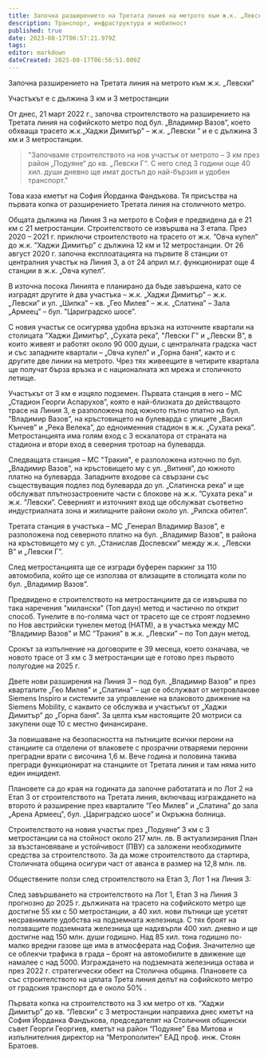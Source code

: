 ```yaml
---
title: Започна разширението на Третата линия на метрото към ж.к. „Левски”
description: Транспорт, инфраструктура и мобилност
published: true
date: 2023-08-17T06:57:21.979Z
tags: 
editor: markdown
dateCreated: 2023-08-17T06:56:51.009Z
---
```


Започна разширението на Третата линия на метрото към ж.к. „Левски”

Участъкът е с дължина 3 км и 3 метростанции

От днес, 21 март 2022 г., започва строителството на разширението на Третата линия на софийското метро под бул. „Владимир Вазов”, което обхваща трасето ж.к.„Хаджи Димитър” – ж.к. „Левски ” и е с дължина 3 км и 3 метростанции.


> "Започваме строителството на нов участък от метрото – 3 км през район „Подуяне“ до кв. „Левски Г“. С него след 3 години още 40 хил. души дневно ще имат достъп до най-бързия и удобен транспорт." 

Това каза кметът на София Йорданка Фандъкова. Тя присъства на първата копка от разширението Третата линия на столичното метро.

Общата дължина на Линия 3 на метрото в София е предвидена да е 21 км с 21 метростанции. Строителството се извършва на 3 етапа. През 2020 – 2021 г. приключи строителството на трасето от ж.к. ”Овча купел” до ж.к. ”Хаджи Димитър” с дължина 12 км и 12 метростанции. От 26 август 2020 г. започна експлоатацията на първите 8 станции от централния участък на Линия 3, а от 24 април м.г. функционират още 4 станции в ж.к. „Овча купел”.

В източна посока Линията е планирано да бъде завършена, като се изградят другите ѝ два участъка – ж.к. „Хаджи Димитър” – ж.к. „Левски” и ул. „Шипка” – кв. „Гео Милев” – ж.к. „Слатина” – Зала „Армеец” – бул. ”Цариградско шосе”.

С новия участък се осигурява удобна връзка на източните квартали на столицата "Хаджи Димитър", „Сухата река”, "Левски Г"  и „Левски В”, в които живеят и работят около 90 000 души, с централната градска част и със западните квартали – „Овча купел” и „Горна баня”, както и с другите две линии на метрото. Чрез тях живеещите в четирите  квартала ще получат бърза връзка и с националната жп мрежа и столичното летище.

Участъкът от 3 км е изцяло подземен. Първата станция в него – МС „Стадион Георги Аспарухов”, която е най-близката до действащото трасе на Линия 3, е разположена под южното пътно платно на бул. ”Владимир Вазов”, на кръстовището на булеварда с улиците „Васил Кънчев” и „Река Велека”, до едноименния стадион в ж.к. „Сухата река”. Метростанцията има голям вход с 3 ескалатора от страната на стадиона и втори вход в северния тротоар на булеварда.

Следващата станция – МС "Тракия", е разположена източно по бул. „Владимир Вазов”, на кръстовището му с ул. „Витиня”, до южното платно на булеварда. Западните входове са свързани със съществуващия подлез под булеварда до ул. „Слатинска река” и ще обслужват плътнозастроените части с блокове на ж.к. ”Сухата река” и ж.к. ”Левски”. Северният и източният вход ще обслужват съответно индустриалната зона и жилищните райони около ул. „Рилска обител”.

Третата станция в участъка – МС „Генерал Владимир Вазов”, е разположена под северното платно на бул. „Владимир Вазов”, в района на кръстовището му с ул. „Станислав Доспевски” между ж.к. „Левски В” и „Левски Г”.

След метростанцията ще се изгради  буферен паркинг за 110 автомобила, който ще се използва от влизащите в столицата коли по бул. „Владимир Вазов”.

Предвидено е строителството на метростанциите да се извършва по така наречения "милански" (Топ даун) метод и частично по открит способ. Тунелите в по-голяма част от трасето ще се строят подземно по Нов австрийски тунелен метод (НАТМ), а в участъка между МС ”Владимир Вазов” и МС ”Тракия” в ж.к. „Левски” – по Топ даун метод.

Срокът за изпълнение на договорите е 39 месеца, което означава, че новото трасе от 3 км с 3 метростанции ще е готово през първото полугодие на 2025 г.

Двете нови разширения на Линия 3 – под бул. „Владимир Вазов” и през кварталите „Гео Милев” и „Слатина” – ще се обслужват от метровлакове Siemens Inspiro и системите за управление на влаковото движение на Siemens Mobility, с каквито се обслужва и  участъкът от „Хаджи Димитър” до „Горна баня”. За целта към настоящите 20 мотриси са закупени още 10 с местно финансиране.

За повишаване на безопасността на пътниците всички перони на станциите са отделени от влаковете с прозрачни отваряеми перонни преградни врати с височина 1,6 м. Вече година и половина такива прегради функционират на станциите от Третата линия и там няма нито един инцидент.

Плановете са до края на годината да започне работатата и по Лот 2 на Етап 3 от строителството на Третата линия, включващ изграждането на второто ѝ разширение през кварталите ”Гео Милев” и „Слатина” до зала „Арена Армеец”, бул. „Цариградско шосе” и Окръжна болница.

Строителството на новия участък през „Подуяне“ 3 км с 3 метростанции са на стойност около 217 млн. лв. В актуализирания План за възстановяване и устойчивост (ПВУ) са заложени необходимите средства за строителството. За да може строителството да стартира, Столичната община осигури част от аванса в размер на 12,8 млн. лв. 

Обществените ползи след строителството на  Етап 3, Лот 1 на Линия 3:

След завършването на строителството на Лот 1, Етап 3 на Линия 3 прогнозно до 2025 г. дължината на трасето на софийското метро ще достигне 55 км с 50 метростанции, а 40 хил. нови пътници ще усетят несравнимите удобства на подземната железница. С тях броят на ползващите подземната железница ще надхвърли 400 хил. дневно и ще достигне над 150 млн. души годишно.
Над 85 хил. тона годишно по-малко вредни газове ще има в атмосферата над София.
Значително ще се облекчи трафика в града – броят на автомобилите в движение ще намалее с над 5000.
Изграждането на подземната железница остава и през 2022 г. стратегически обект на Столична община. Плановете са със строителството на цялата Трета линия делът на софийското метро от градския транспорт да е около 50% .

Първата копка на строителството на 3 км метро от кв. “Хаджи Димитър” до кв. “Левски” с 3 метростанции направиха днес кметът на София Йорданка Фандъкова, председателят на Столичния общински съвет Георги Георгиев, кметът на район “Подуяне” Ева Митова и изпълнителния директор на “Метрополитен” ЕАД проф. инж. Стоян Братоев.